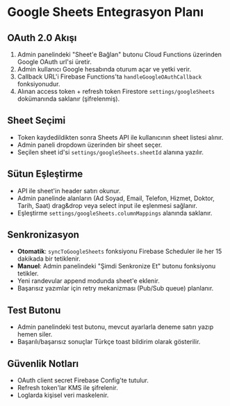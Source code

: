 # Google Sheets Entegrasyon Planı

## OAuth 2.0 Akışı
1. Admin panelindeki "Sheet'e Bağlan" butonu Cloud Functions üzerinden Google OAuth url'si üretir.
2. Admin kullanıcı Google hesabında oturum açar ve yetki verir.
3. Callback URL'i Firebase Functions'ta `handleGoogleOAuthCallback` fonksiyonudur.
4. Alınan access token + refresh token Firestore `settings/googleSheets` dokümanında saklanır (şifrelenmiş).

## Sheet Seçimi
- Token kaydedildikten sonra Sheets API ile kullanıcının sheet listesi alınır.
- Admin paneli dropdown üzerinden bir sheet seçer.
- Seçilen sheet id'si `settings/googleSheets.sheetId` alanına yazılır.

## Sütun Eşleştirme
- API ile sheet'in header satırı okunur.
- Admin panelinde alanların (Ad Soyad, Email, Telefon, Hizmet, Doktor, Tarih, Saat) drag&drop veya select input ile eşlenmesi sağlanır.
- Eşleştirme `settings/googleSheets.columnMappings` alanında saklanır.

## Senkronizasyon
- **Otomatik**: `syncToGoogleSheets` fonksiyonu Firebase Scheduler ile her 15 dakikada bir tetiklenir.
- **Manuel**: Admin panelindeki "Şimdi Senkronize Et" butonu fonksiyonu tetikler.
- Yeni randevular append modunda sheet'e eklenir.
- Başarısız yazımlar için retry mekanizması (Pub/Sub queue) planlanır.

## Test Butonu
- Admin panelindeki test butonu, mevcut ayarlarla deneme satırı yazıp hemen siler.
- Başarılı/başarısız sonuçlar Türkçe toast bildirim olarak gösterilir.

## Güvenlik Notları
- OAuth client secret Firebase Config'te tutulur.
- Refresh token'lar KMS ile şifrelenir.
- Loglarda kişisel veri maskelenir.
